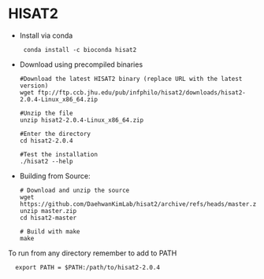 # HISAT2
- Install via conda

       conda install -c bioconda hisat2
- Download using precompiled binaries

      #Download the latest HISAT2 binary (replace URL with the latest version)
      wget ftp://ftp.ccb.jhu.edu/pub/infphilo/hisat2/downloads/hisat2-2.0.4-Linux_x86_64.zip
      
      #Unzip the file
      unzip hisat2-2.0.4-Linux_x86_64.zip
      
      #Enter the directory
      cd hisat2-2.0.4
      
      #Test the installation
      ./hisat2 --help


- Building from Source:

      # Download and unzip the source
      wget https://github.com/DaehwanKimLab/hisat2/archive/refs/heads/master.zip
      unzip master.zip
      cd hisat2-master
      
      # Build with make
      make

To run from any directory remember to add to PATH

      export PATH = $PATH:/path/to/hisat2-2.0.4
